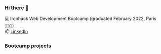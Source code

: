 ### Hi there 👋

:computer: Ironhack Web Development Bootcamp (graduated February 2022, Paris :fr:) <br>
📫 <a href='https://www.linkedin.com/in/anna-baldwin1/'>LinkedIn</a>

### Bootcamp projects





<!--
**anniebalds/anniebalds** is a ✨ _special_ ✨ repository because its `README.md` (this file) appears on your GitHub profile.

Here are some ideas to get you started:

- 🔭 I’m currently working on ...
- 🌱 I’m currently learning ...
- 👯 I’m looking to collaborate on ...
- 🤔 I’m looking for help with ...
- 💬 Ask me about ...
- 📫 How to reach me: ...
- 😄 Pronouns: ...
- ⚡ Fun fact: ...
-->
